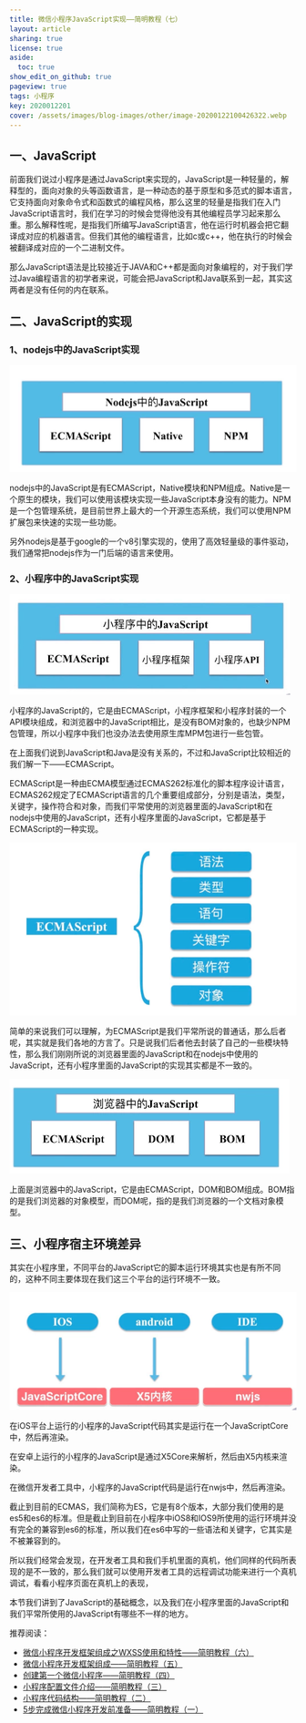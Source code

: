 ```yaml
---
title: 微信小程序JavaScript实现——简明教程（七）
layout: article
sharing: true
license: true
aside:
  toc: true
show_edit_on_github: true
pageview: true
tags: 小程序
key: 2020012201
cover: /assets/images/blog-images/other/image-20200122100426322.webp
---
```






## 一、JavaScript

前面我们说过小程序是通过JavaScript来实现的，JavaScript是一种轻量的，解释型的，面向对象的头等函数语言，是一种动态的基于原型和多范式的脚本语言，它支持面向对象命令式和函数式的编程风格，那么这里的轻量是指我们在入门JavaScript语言时，我们在学习的时候会觉得他没有其他编程员学习起来那么重。那么解释性呢，是指我们所编写JavaScript语言，他在运行时机器会把它翻译成对应的机器语言。但我们其他的编程语言，比如c或c++，他在执行的时候会被翻译成对应的一个二进制文件。



那么JavaScript语法是比较接近于JAVA和C++都是面向对象编程的，对于我们学过Java编程语言的初学者来说，可能会把JavaScript和Java联系到一起，其实这两者是没有任何的内在联系。





## 二、JavaScript的实现



### 1、nodejs中的JavaScript实现



![image-20200122094251483](/assets/images/blog-images/other/image-20200122094251483.webp)

nodejs中的JavaScript是有ECMAScript，Native模块和NPM组成。Native是一个原生的模块，我们可以使用该模块实现一些JavaScript本身没有的能力。NPM是一个包管理系统，是目前世界上最大的一个开源生态系统，我们可以使用NPM扩展包来快速的实现一些功能。



另外nodejs是基于google的一个v8引擎实现的，使用了高效轻量级的事件驱动，我们通常把nodejs作为一门后端的语言来使用。



### 2、小程序中的JavaScript实现



![image-20200122095214077](/assets/images/blog-images/other/image-20200122095214077.webp)

小程序的JavaScript的，它是由ECMAScript，小程序框架和小程序封装的一个API模块组成，和浏览器中的JavaScript相比，是没有BOM对象的，也缺少NPM包管理，所以小程序中我们也没办法去使用原生库MPM包进行一些包管。



在上面我们说到JavaScript和Java是没有关系的，不过和JavaScript比较相近的我们解一下——ECMAScript。

ECMAScript是一种由ECMA模型通过ECMAS262标准化的脚本程序设计语言，ECMAS262规定了ECMAScript语言的几个重要组成部分，分别是语法，类型，关键字，操作符合和对象，而我们平常使用的浏览器里面的JavaScript和在nodejs中使用的JavaScript，还有小程序里面的JavaScript，它都是基于ECMAScript的一种实现。

![image-20200122101444326](/assets/images/blog-images/other/image-20200122101444326.webp)







简单的来说我们可以理解，为ECMAScript是我们平常所说的普通话，那么后者呢，其实就是我们各地的方言了。只是说我们后者他去封装了自己的一些模块特性，那么我们刚刚所说的浏览器里面的JavaScript和在nodejs中使用的JavaScript，还有小程序里面的JavaScript的实现其实都是不一致的。



![image-20200122100046483](/assets/images/blog-images/other/image-20200122100046483.webp)

上面是浏览器中的JavaScript，它是由ECMAScript，DOM和BOM组成。BOM指的是我们浏览器的对象模型，而DOM呢，指的是我们浏览器的一个文档对象模型。

### 



## 三、小程序宿主环境差异

其实在小程序里，不同平台的JavaScript它的脚本运行环境其实也是有所不同的，这种不同主要体现在我们这三个平台的运行环境不一致。



![image-20200122100426322](/assets/images/blog-images/other/image-20200122100426322.webp)





在iOS平台上运行的小程序的JavaScript代码其实是运行在一个JavaScriptCore中，然后再渲染。

在安卓上运行的小程序的JavaScript是通过X5Core来解析，然后由X5内核来渲染。

在微信开发者工具中，小程序的JavaScript代码是运行在nwjs中，然后再渲染。

截止到目前的ECMAS，我们简称为ES，它是有8个版本，大部分我们使用的是es5和es6的标准。但是截止到目前在小程序中iOS8和IOS9所使用的运行环境并没有完全的兼容到es6的标准，所以我们在es6中写的一些语法和关键字，它其实是不被兼容到的。

所以我们经常会发现，在开发者工具和我们手机里面的真机，他们同样的代码所表现的是不一致的，那么我们就可以使用开发者工具的远程调试功能来进行一个真机调试，看看小程序页面在真机上的表现，



本节我们讲到了JavaScript的基础概念，以及我们在小程序里面的JavaScript和我们平常所使用的JavaScript有哪些不一样的地方。





推荐阅读：

- [微信小程序开发框架组成之WXSS使用和特性——简明教程（六）](https://muitlog.com/2020/01/21/2020012102.html)
- [微信小程序开发框架组成——简明教程（五）](https://muitlog.com/2020/01/21/2020012101.html)
- [创建第一个微信小程序——简明教程（四）](https://muitlog.com/2020/01/20/2020012004.html)
- [小程序配置文件介绍——简明教程（三）](https://muitlog.com/2020/01/20/2020012003.html)
- [小程序代码结构——简明教程（二）](https://muitlog.com/2020/01/20/2020012002.html)
- [5步完成微信小程序开发前准备——简明教程（一）](https://muitlog.com/2020/01/20/2020012001.html)